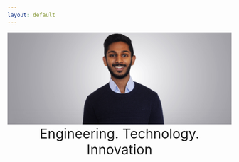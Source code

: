 ```yaml
---
layout: default
---
```


<img src="./assets/zedit1.jpg">


<p style="text-align: center; width: 100%; margin: 0 auto; font-size: 30px;">Engineering. Technology. Innovation 
</p>

